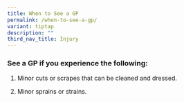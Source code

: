 ```yaml
---
title: When to See a GP
permalink: /when-to-see-a-gp/
variant: tiptap
description: ""
third_nav_title: Injury
---
```

<h3>See a GP if you experience the following:</h3>
<p></p>
<ol data-tight="true" class="tight">
<li>
<p>Minor cuts or scrapes that can be cleaned and dressed.</p>
</li>
<li>
<p>Minor sprains or strains.</p>
</li>
</ol>
<p></p>